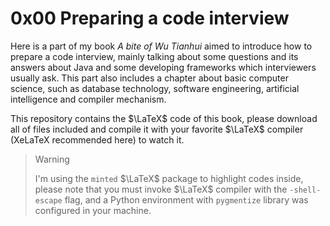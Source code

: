# 0x00 Preparing a code interview

Here is a part of my book *A bite of Wu Tianhui* aimed to introduce how to prepare a code interview, mainly talking about some questions and its answers about Java and some developing frameworks which interviewers usually ask. This part also includes a chapter about basic computer science, such as database technology, software engineering, artificial intelligence and compiler mechanism.

This repository contains the $\LaTeX$ code of this book, please download all of files included and compile it with your favorite $\LaTeX​$ compiler (XeLaTeX recommended here) to watch it.

> Warning
>
> I'm using the `minted` $\LaTeX$ package to highlight codes inside, please note that you must invoke $\LaTeX$ compiler with the `-shell-escape` flag, and a Python environment with `pygmentize` library was configured in your machine. 